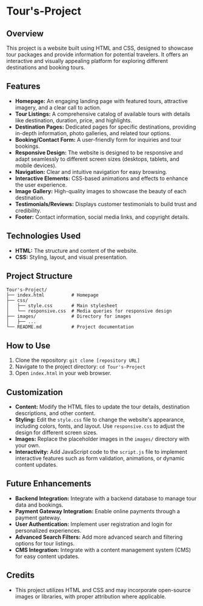 # Tour's-Project

## Overview

This project is a website built using HTML and CSS, designed to showcase tour packages and provide information for potential travelers. It offers an interactive and visually appealing platform for exploring different destinations and booking tours.

## Features

*   **Homepage:** An engaging landing page with featured tours, attractive imagery, and a clear call to action.
*   **Tour Listings:**  A comprehensive catalog of available tours with details like destination, duration, price, and highlights.
*   **Destination Pages:** Dedicated pages for specific destinations, providing in-depth information, photo galleries, and related tour options.
*   **Booking/Contact Form:**  A user-friendly form for inquiries and tour bookings.
*   **Responsive Design:**  The website is designed to be responsive and adapt seamlessly to different screen sizes (desktops, tablets, and mobile devices).
*   **Navigation:** Clear and intuitive navigation for easy browsing.
*   **Interactive Elements:**  CSS-based animations and effects to enhance the user experience.
*   **Image Gallery:**  High-quality images to showcase the beauty of each destination.
*   **Testimonials/Reviews:**  Displays customer testimonials to build trust and credibility.
*   **Footer:** Contact information, social media links, and copyright details.

## Technologies Used

*   **HTML:**  The structure and content of the website.
*   **CSS:**  Styling, layout, and visual presentation.

## Project Structure

```
Tour's-Project/
├── index.html          # Homepage
├── css/
│   ├── style.css       # Main stylesheet
│   └── responsive.css  # Media queries for responsive design
├── images/             # Directory for images
│   ├── ...
└── README.md           # Project documentation
```

## How to Use

1.  Clone the repository: `git clone [repository URL]`
2.  Navigate to the project directory: `cd Tour's-Project`
3.  Open `index.html` in your web browser.

## Customization

*   **Content:** Modify the HTML files to update the tour details, destination descriptions, and other content.
*   **Styling:**  Edit the `style.css` file to change the website's appearance, including colors, fonts, and layout.  Use `responsive.css` to adjust the design for different screen sizes.
*   **Images:** Replace the placeholder images in the `images/` directory with your own.
*   **Interactivity:** Add JavaScript code to the `script.js` file to implement interactive features such as form validation, animations, or dynamic content updates.

## Future Enhancements

*   **Backend Integration:** Integrate with a backend database to manage tour data and bookings.
*   **Payment Gateway Integration:**  Enable online payments through a payment gateway.
*   **User Authentication:**  Implement user registration and login for personalized experiences.
*   **Advanced Search Filters:**  Add more advanced search and filtering options for tour listings.
*   **CMS Integration:**  Integrate with a content management system (CMS) for easy content updates.

## Credits

*   This project utilizes HTML and CSS and may incorporate open-source images or libraries, with proper attribution where applicable.

